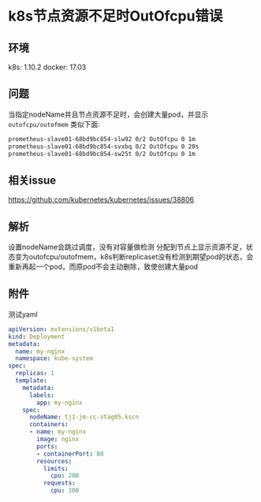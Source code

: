 # k8s节点资源不足时OutOfcpu错误

## 环境
k8s: 1.10.2
docker: 17.03
## 问题
当指定nodeName并且节点资源不足时，会创建大量pod，并显示`outofcpu/outofmem`
类似下面:
```bash
prometheus-slave01-68bd9bc854-slw92 0/2 OutOfcpu 0 1m
prometheus-slave01-68bd9bc854-svxbq 0/2 OutOfcpu 0 20s
prometheus-slave01-68bd9bc854-sw25t 0/2 OutOfcpu 0 1m
```
## 相关issue
https://github.com/kubernetes/kubernetes/issues/38806
## 解析
设置nodeName会跳过调度，没有对容量做检测
分配到节点上显示资源不足，状态变为outofcpu/outofmem，k8s判断replicaset没有检测到期望pod的状态，会重新再起一个pod，而原pod不会主动删除，致使创建大量pod
## 附件
测试yaml
```yaml
apiVersion: extensions/v1beta1
kind: Deployment
metadata:
  name: my-nginx
  namespace: kube-system
spec:
  replicas: 1
  template:
    metadata:
      labels:
        app: my-nginx
    spec:
      nodeName: tj1-jm-cc-stag05.kscn
      containers:
      - name: my-nginx
        image: nginx
        ports:
        - containerPort: 80
        resources:
          limits:
            cpu: 200
          requests:
            cpu: 100
```
